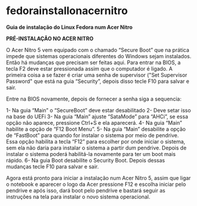 # fedorainstallonacernitro
**Guia de instalação do Linux Fedora num Acer Nitro**

**PRÉ-INSTALAÇÃO NO ACER NITRO**

O Acer Nitro 5 vem equipado com o chamado “Secure Boot” que na prática impede que sistemas operacionais diferentes do Windows sejam instalados. Então há mudanças que precisam ser feitas aqui.
Para entrar na BIOS, a tecla F2 deve estar pressionada assim que o computador é ligado.
A primeira coisa a se fazer é criar uma senha de supervisor ("Set Supervisor Password" que está na guia “Security”, depois disso tecle F10 para salvar e sair.

Entre na BIOS novamente, depois de fornecer a senha siga a sequencia:

1- Na guia “Main” o “SecureBoot” deve estar desabilitado
2- Deve setar isso na base do UEFi
3- Na guia “Main” ajuste “SataMode” para “AHCi”, se essa opção não aparece, pressione Ctrl+S e ela aparecerá.
4- Na guia “Main” habilite a opção de “F12 Boot Menu”.
5- Na guia “Main” desabilite a opção de “FastBoot” para quando for instalar o sistema por meio de pendrive. Essa opção habilita a tecla “F12” para escolher por onde iniciar o sistema, sem ela não daria para instalar o sistema a partir dum pendrive.  Depois de instalar o sistema poderá habilitá-la novamente para ter um boot mais rápido.
6- Na guia Boot desabilite o Security Boot.
Depois dessas mudanças tecle F10 para salvar e sair.

Agora está pronto para iniciar a instalação num Acer Nitro 5, assim que ligar o notebook e aparecer o logo da Acer pressione F12 e escolha iniciar pelo pendrive e após isso, dará boot pelo pendrive e bastará seguir as instruções na tela para instalar o novo sistema operacional.



